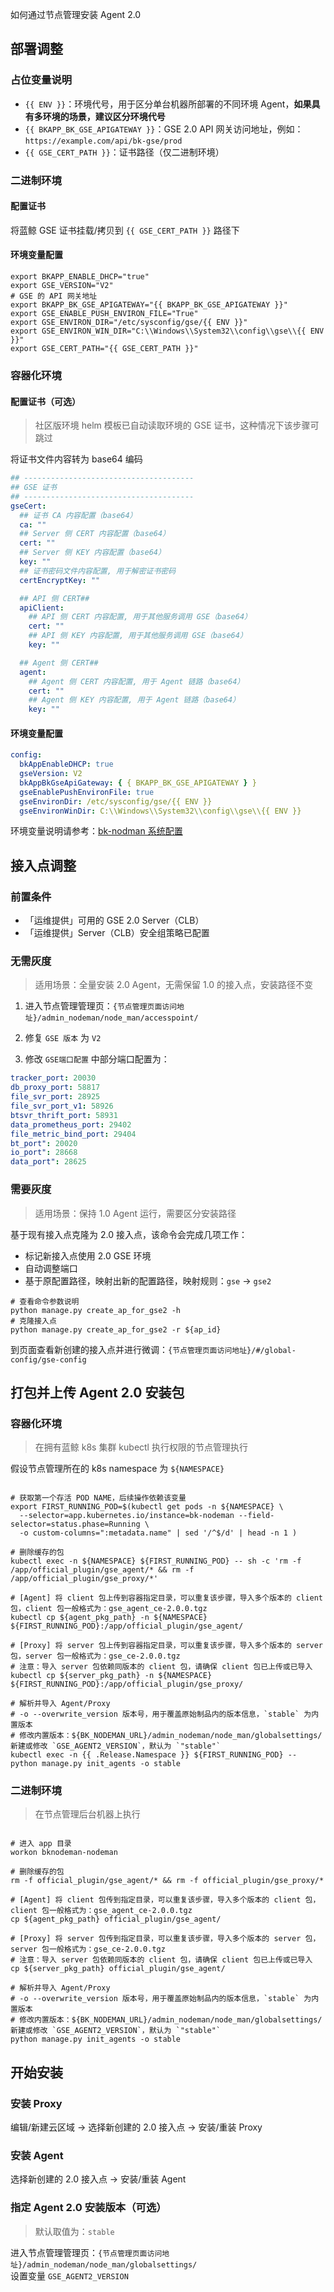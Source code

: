 如何通过节点管理安装 Agent 2.0

## 部署调整

### 占位变量说明

* `{{ ENV }}`：环境代号，用于区分单台机器所部署的不同环境 Agent，**如果具有多环境的场景，建议区分环境代号**
* `{{ BKAPP_BK_GSE_APIGATEWAY }}`：GSE 2.0 API 网关访问地址，例如：
  `https://example.com/api/bk-gse/prod`
* `{{ GSE_CERT_PATH }}`：证书路径（仅二进制环境）

### 二进制环境

#### 配置证书

将蓝鲸 GSE 证书挂载/拷贝到 `{{ GSE_CERT_PATH }}` 路径下

#### 环境变量配置

```shell  
export BKAPP_ENABLE_DHCP="true"
export GSE_VERSION="V2"
# GSE 的 API 网关地址  
export BKAPP_BK_GSE_APIGATEWAY="{{ BKAPP_BK_GSE_APIGATEWAY }}"
export GSE_ENABLE_PUSH_ENVIRON_FILE="True"
export GSE_ENVIRON_DIR="/etc/sysconfig/gse/{{ ENV }}"
export GSE_ENVIRON_WIN_DIR="C:\\Windows\\System32\\config\\gse\\{{ ENV }}"
export GSE_CERT_PATH="{{ GSE_CERT_PATH }}"
```

### 容器化环境

#### 配置证书（可选）

> 社区版环境 helm 模板已自动读取环境的 GSE 证书，这种情况下该步骤可跳过

将证书文件内容转为 base64 编码

```yaml
## --------------------------------------  
## GSE 证书  
## --------------------------------------  
gseCert:
  ## 证书 CA 内容配置（base64）  
  ca: ""
  ## Server 侧 CERT 内容配置（base64）  
  cert: ""
  ## Server 侧 KEY 内容配置（base64）  
  key: ""
  ## 证书密码文件内容配置, 用于解密证书密码  
  certEncryptKey: ""

  ## API 侧 CERT##
  apiClient:
    ## API 侧 CERT 内容配置, 用于其他服务调用 GSE（base64）
    cert: ""
    ## API 侧 KEY 内容配置, 用于其他服务调用 GSE（base64） 
    key: ""

  ## Agent 侧 CERT##  
  agent:
    ## Agent 侧 CERT 内容配置, 用于 Agent 链路（base64）  
    cert: ""
    ## Agent 侧 KEY 内容配置, 用于 Agent 链路（base64）  
    key: ""
```

#### 环境变量配置

```yaml  
config:
  bkAppEnableDHCP: true
  gseVersion: V2
  bkAppBkGseApiGateway: { { BKAPP_BK_GSE_APIGATEWAY } }
  gseEnablePushEnvironFile: true
  gseEnvironDir: /etc/sysconfig/gse/{{ ENV }}
  gseEnvironWinDir: C:\\Windows\\System32\\config\\gse\\{{ ENV }}
```  

环境变量说明请参考：[bk-nodman 系统配置](https://github.com/TencentBlueKing/bk-nodeman/blob/v2.3.x/support-files/kubernetes/helm/bk-nodeman/README.md#bk-nodeman-%E7%B3%BB%E7%BB%9F%E9%85%8D%E7%BD%AE)

## 接入点调整

### 前置条件

* 「运维提供」可用的 GSE 2.0 Server（CLB）
* 「运维提供」Server（CLB）安全组策略已配置

### 无需灰度

> 适用场景：全量安装 2.0 Agent，无需保留 1.0 的接入点，安装路径不变

1. 进入节点管理管理页：`{节点管理页面访问地址}/admin_nodeman/node_man/accesspoint/`

2. 修复 `GSE 版本` 为 `V2`

3. 修改  `GSE端口配置`  中部分端口配置为：

```yaml
tracker_port: 20030
db_proxy_port: 58817
file_svr_port: 28925
file_svr_port_v1: 58926
btsvr_thrift_port: 58931
data_prometheus_port: 29402
file_metric_bind_port: 29404
bt_port": 20020
io_port": 28668
data_port": 28625
```

### 需要灰度

> 适用场景：保持 1.0 Agent 运行，需要区分安装路径


基于现有接入点克隆为 2.0 接入点，该命令会完成几项工作：

* 标记新接入点使用 2.0 GSE 环境
* 自动调整端口
* 基于原配置路径，映射出新的配置路径，映射规则：`gse` -> `gse2`

```shell
# 查看命令参数说明
python manage.py create_ap_for_gse2 -h
# 克隆接入点
python manage.py create_ap_for_gse2 -r ${ap_id}
```

到页面查看新创建的接入点并进行微调：`{节点管理页面访问地址}/#/global-config/gse-config`

## 打包并上传 Agent 2.0 安装包

### 容器化环境

> 在拥有蓝鲸 k8s 集群 kubectl 执行权限的节点管理执行

假设节点管理所在的 k8s namespace 为 `${NAMESPACE}`

```shell

# 获取第一个存活 POD NAME，后续操作依赖该变量
export FIRST_RUNNING_POD=$(kubectl get pods -n ${NAMESPACE} \
  --selector=app.kubernetes.io/instance=bk-nodeman --field- selector=status.phase=Running \
  -o custom-columns=":metadata.name" | sed '/^$/d' | head -n 1 )

# 删除缓存的包
kubectl exec -n ${NAMESPACE} ${FIRST_RUNNING_POD} -- sh -c 'rm -f /app/official_plugin/gse_agent/* && rm -f /app/official_plugin/gse_proxy/*'

# [Agent] 将 client 包上传到容器指定目录，可以重复该步骤，导入多个版本的 client 包，client 包一般格式为：gse_agent_ce-2.0.0.tgz
kubectl cp ${agent_pkg_path} -n ${NAMESPACE} ${FIRST_RUNNING_POD}:/app/official_plugin/gse_agent/  

# [Proxy] 将 server 包上传到容器指定目录，可以重复该步骤，导入多个版本的 server 包，server 包一般格式为：gse_ce-2.0.0.tgz
# 注意：导入 server 包依赖同版本的 client 包，请确保 client 包已上传或已导入
kubectl cp ${server_pkg_path} -n ${NAMESPACE} ${FIRST_RUNNING_POD}:/app/official_plugin/gse_proxy/

# 解析并导入 Agent/Proxy  
# -o --overwrite_version 版本号，用于覆盖原始制品内的版本信息，`stable` 为内置版本
# 修改内置版本：${BK_NODEMAN_URL}/admin_nodeman/node_man/globalsettings/ 新建或修改 `GSE_AGENT2_VERSION`，默认为 `"stable"`
kubectl exec -n {{ .Release.Namespace }} ${FIRST_RUNNING_POD} -- python manage.py init_agents -o stable
```

### 二进制环境

> 在节点管理后台机器上执行

```shell

# 进入 app 目录
workon bknodeman-nodeman

# 删除缓存的包
rm -f official_plugin/gse_agent/* && rm -f official_plugin/gse_proxy/*

# [Agent] 将 client 包传到指定目录，可以重复该步骤，导入多个版本的 client 包，client 包一般格式为：gse_agent_ce-2.0.0.tgz
cp ${agent_pkg_path} official_plugin/gse_agent/

# [Proxy] 将 server 包传到指定目录，可以重复该步骤，导入多个版本的 server 包，server 包一般格式为：gse_ce-2.0.0.tgz
# 注意：导入 server 包依赖同版本的 client 包，请确保 client 包已上传或已导入
cp ${server_pkg_path} official_plugin/gse_agent/

# 解析并导入 Agent/Proxy  
# -o --overwrite_version 版本号，用于覆盖原始制品内的版本信息，`stable` 为内置版本
# 修改内置版本：${BK_NODEMAN_URL}/admin_nodeman/node_man/globalsettings/ 新建或修改 `GSE_AGENT2_VERSION`，默认为 `"stable"`
python manage.py init_agents -o stable
```

## 开始安装

### 安装 Proxy

编辑/新建云区域 -> 选择新创建的 2.0 接入点 -> 安装/重装 Proxy

### 安装 Agent

选择新创建的 2.0 接入点 -> 安装/重装 Agent

### 指定 Agent 2.0 安装版本（可选）

> 默认取值为：`stable`

进入节点管理管理页：`{节点管理页面访问地址}/admin_nodeman/node_man/globalsettings/`  
设置变量 `GSE_AGENT2_VERSION`
